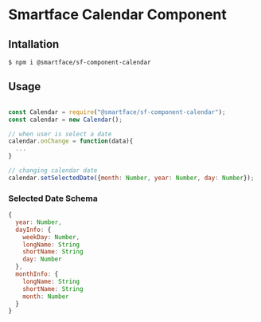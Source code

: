 # Smartface Calendar Component

## Intallation
``` $ npm i @smartface/sf-component-calendar ```

## Usage
```js 

const Calendar = require("@smartface/sf-component-calendar");
const calendar = new Calendar();

// when user is select a date
calendar.onChange = function(data){
  ...
}

// changing calendar date
calendar.setSelectedDate({month: Number, year: Number, day: Number});
```

### Selected Date Schema

```js
{ 
  year: Number,
  dayInfo: {
    weekDay: Number,
    longName: String
    shortName: String
    day: Number
  },
  monthInfo: {
    longName: String
    shortName: String
    month: Number
  }
}

```
